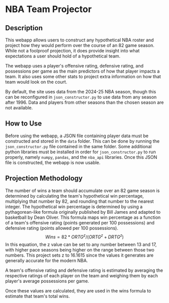 # NBA Team Projector
## Description
This webapp allows users to construct any hypothetical NBA roster and project how they would perform over the course of an 82 game season. While not a foolproof projection, it does provide insight into what expectations a user should hold of a hypothetical team.

The webapp uses a player's offensive rating, defensive rating, and possessions per game as the main predictors of how that player impacts a team. It also uses some other stats to project extra information on how that team would look on the court.

By default, the site uses data from the 2024-25 NBA season, though this can be reconfigured in `json_constructor.py` to use data from any season after 1996. Data and players from other seasons than the chosen season are not available.
## How to Use
Before using the webapp, a JSON file containing player data must be constructed and stored in the `data` folder. This can be done by running the `json_constructor.py` file contained in the same folder. Some additional python libraries must be installed in order for `json_constructor.py` to run properly, namely `numpy`, `pandas`, and the `nba_api` libraries. Once this JSON file is constructed, the webapp is now usable.
## Projection Methodology
The number of wins a team should accumulate over an 82 game season is determined by calculating the team's hypothetical win percentage, multiplying that number by 82, and rounding that number to the nearest integer. The hypothetical win percentage is determined by using a pythagorean-like formula originally published by Bill James and adapted to basketball by Dean Oliver. This formula maps win percentage as a function of a team's offensive rating (points generated per 100 possessions) and defensive rating (points allowed per 100 possessions).
$$Wins=82*ORTG^z/(ORTG^z+DRTG^z)$$
In this equation, the z value can be set to any number between 13 and 17, with higher pace seasons being higher on the range between those two numbers. This project sets z to 16.1615 since the values it generates are generally accurate for the modern NBA.

A team's offensive rating and defensive rating is estimated by averaging the respective ratings of each player on the team and weighing them by each player's average possessions per game.

Once these values are calculated, they are used in the wins formula to estimate that team's total wins.